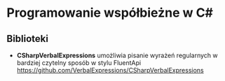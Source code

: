 # Programowanie współbieżne w C#


## Biblioteki
* **CSharpVerbalExpressions** 
umożliwia pisanie wyrażeń regularnych w bardziej czytelny sposób w stylu FluentApi
https://github.com/VerbalExpressions/CSharpVerbalExpressions
